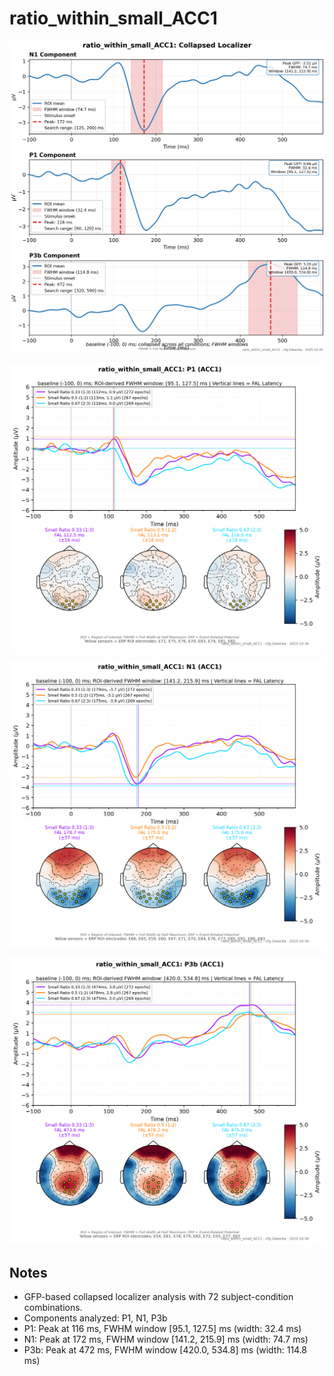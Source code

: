 # ratio_within_small_ACC1

![figure](docs/assets/plots/ratio_within_small_ACC1/ratio_within_small_ACC1-collapsed_localizer.png)

![figure](docs/assets/plots/ratio_within_small_ACC1/ratio_within_small_ACC1-P1.png)

![figure](docs/assets/plots/ratio_within_small_ACC1/ratio_within_small_ACC1-N1.png)

![figure](docs/assets/plots/ratio_within_small_ACC1/ratio_within_small_ACC1-P3b.png)


## Notes

- GFP-based collapsed localizer analysis with 72 subject-condition combinations.
- Components analyzed: P1, N1, P3b
- P1: Peak at 116 ms, FWHM window [95.1, 127.5] ms (width: 32.4 ms)
- N1: Peak at 172 ms, FWHM window [141.2, 215.9] ms (width: 74.7 ms)
- P3b: Peak at 472 ms, FWHM window [420.0, 534.8] ms (width: 114.8 ms)
